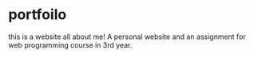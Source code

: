 # portfoilo
this is a website all about me!
A personal website and an assignment for web programming course in 3rd year.
